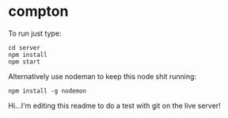 # compton

To run just type:

```
cd server
npm install
npm start
```

Alternatively use nodeman to keep this node shit running:

```
npm install -g nodemon
```
Hi...I'm editing this readme to do a test with git on the live server!
